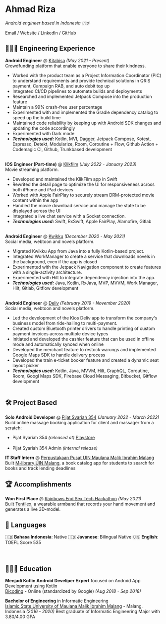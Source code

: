 # Ahmad Riza

_Android engineer based in Indonesia 🇮🇩_ <br>

[Email](mailto:riza.public@gmail.com) / [Website](https://ahmadriza.github.io/) / [LinkedIn](https://www.linkedin.com/in/ahmadriza/) / [GitHub](https://github.com/ahmadriza/)

## 👨🏽‍💻 Engineering Experience

**Android Engineer** @ [Kitabisa](https://kitabisa.com/) _(May 2021 - Present)_ <br>
Crowdfunding platform that enable everyone to share their kindness.
  - Worked with the product team as a Project Information Coordinator (PIC) to understand requirements and provide technical solutions in QRIS payment, Campaign RAB, and auto debit top up 
  - Integrated CI/CD pipelines to automate builds and deployments
  - Researched and implemented Jetpack Compose into the production feature
  - Maintain a 99% crash-free user percentage
  - Experimented with and implemented the Gradle dependency catalog to speed up the build time
  - Maintained code reliability by keeping up with Android SDK changes and updating the code accordingly
  - Experimented with Dark mode
  - **_Technologies used:_** Kotlin, MVI, Dagger, Jetpack Compose, Kotest, Espresso, Detekt, Modularize, Room, Coroutine + Flow, Github Action + Codemagic CI, Github, Trunkbased development
<br><br>

**IOS Engineer (Part-time)** @ [Klikfilm](https://klikfilm.com/) _(July 2022 - January 2023)_ <br>
Movie streaming platform.
- Developed and maintained the KlikFilm app in Swift
- Rewrited the detail page to optimize the UI for responsiveness across both iPhone and iPad devices
- Worked with Apple FairPlay to securely stream DRM-protected movie content within the app
- Handled the movie download service and manage the state to be displayed across the UI
- Integrated a live chat service with a Socket connection.
- **_Technologies used:_** Swift, RxSwift, Apple FairPlay, Alamofire, Gitlab
<br><br>

**Android Engineer** @ [Kwikku](https://kwikku.com/) _(December 2020 - May 2021)_ <br>
Social media, webtoon and novels platform.
- Migrated Kwikku App from Java into a fully Kotlin-based project.
- Integrated WorkManager to create a service that downloads novels in the background, even if the app is closed
- Experimented with the Jetpack Navigation component to create features with a single-activity architecture.
- Experimented with Hilt to integrate dependency injection into the app.
- **_Technologies used:_** Java, Kotlin, RxJava, MVP, MVVM, Work Manager, Hilt, Gitlab, Gitflow development
<br><br>

**Android Engineer** @ [Deliv](https://deliv.co.id/) _(February 2019 - November 2020)_ <br>
Social media, webtoon and novels platform.
- Led the development of the Kios Deliv app to transform the company's business model from ride-hailing to multi-payment.
- Created custom Bluetooth printer drivers to handle printing of custom payment invoices across multiple device types
- Initiated and developed the cashier feature that can be used in offline mode and automatically synced when online
- Developed the merchant feature to restock warungs and implemented Google Maps SDK to handle delivery process
- Developed the train e-ticket booker feature and created a dynamic seat layout picker
- **_Technologies used:_** Kotlin, Java, MVVM, Hilt, GraphQL, Coroutine, Room, Googl Maps SDK, Firebase Cloud Messaging, Bitbucket, Gitflow development
<br><br>

## 🛠️ Project Based

**Solo Android Developer** @ [Pijat Syariah 354](https://pijatsyariah354.com/) _(January 2022 - March 2022)_<br>
Build online massage booking application for client and massager from a scratch:
  - Pijat Syariah 354 _(released at)_ [Playstore](https://play.google.com/store/apps/details?id=com.pijatsyariah354.android)
  <br><br>
  - Pijat Syariah 354 Admin _(internal release)_

**IT Staff Intern** @ [Perpustakaan Pusat UIN Maulana Malik Ibrahim Malang](https://library.uin-malang.ac.id/)
Built [M-library UIN Malang](https://play.google.com/store/apps/details?id=id.ac.uin_malang.library.m_library), a book catalog app for students to search for books and track lending deadlines

## 🏆 Accomplishments

**Won First Place** @ [Rainbows End Sex Tech Hackathon](https://hack.touchyfeely.tech/) _(May 2021)_ <br>
Built [Tentilex](https://workwithcarolyn.com/blog/tentilex), a wearable armband that records your hand movement and generates a live 3D-model. 

## 💬 Languages

🇮🇩 **Bahasa Indonesia**: Native
🇮🇩 **Javanese**: Bilingual Native
🇺🇸 **English**: TOEFL Score 535 <br>
<br><br>

## 👩🏼‍🎓 Education

**Menjadi Kotlin Android Develiper Expert** focused on Android App Development using Kotlin<br>
[Dicoding](https://www.dicoding.com/) - Online (standardized by Google) _(Aug 2018 - Sep 2018)_ <br>

**Bachelor of Engineering** in Informatic Engineering<br>
[Islamic State University of Maulana Malik Ibrahim Malang](https://www.uin-malang.ac.id/) - Malang, Indonesia _(2016 - 2020)_
Best graduate of Informatic Engineering Major with 3.80/4.00 GPA
